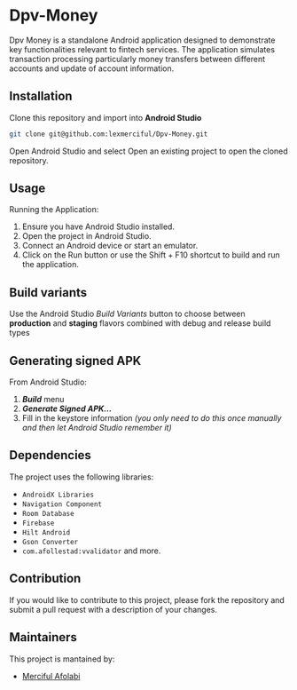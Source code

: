 # Dpv-Money
Dpv Money is a standalone Android application designed to demonstrate key functionalities relevant to fintech services. 
The application simulates transaction processing particularly money transfers between different accounts and update of account information.


## Installation
Clone this repository and import into **Android Studio**
```bash
git clone git@github.com:lexmerciful/Dpv-Money.git
```
Open Android Studio and select Open an existing project to open the cloned repository.


## Usage
Running the Application:
1. Ensure you have Android Studio installed.
2. Open the project in Android Studio.
3. Connect an Android device or start an emulator.
4. Click on the Run button or use the Shift + F10 shortcut to build and run the application.


## Build variants
Use the Android Studio *Build Variants* button to choose between **production** and **staging** flavors combined with debug and release build types


## Generating signed APK
From Android Studio:
1. ***Build*** menu
2. ***Generate Signed APK...***
3. Fill in the keystore information *(you only need to do this once manually and then let Android Studio remember it)*


## Dependencies
The project uses the following libraries:
- `AndroidX Libraries`
- `Navigation Component`
- `Room Database`
- `Firebase`
- `Hilt Android`
- `Gson Converter`
- `com.afollestad:vvalidator` and more.


## Contribution
If you would like to contribute to this project, please fork the repository and submit a pull request with a description of your changes.


## Maintainers
This project is mantained by:
* [Merciful Afolabi](http://github.com/lexmerciful)
